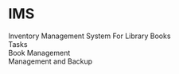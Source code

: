 # IMS
Inventory Management System For Library Books
<br>
Tasks 
<br>
Book Management
<br>
Management and Backup
